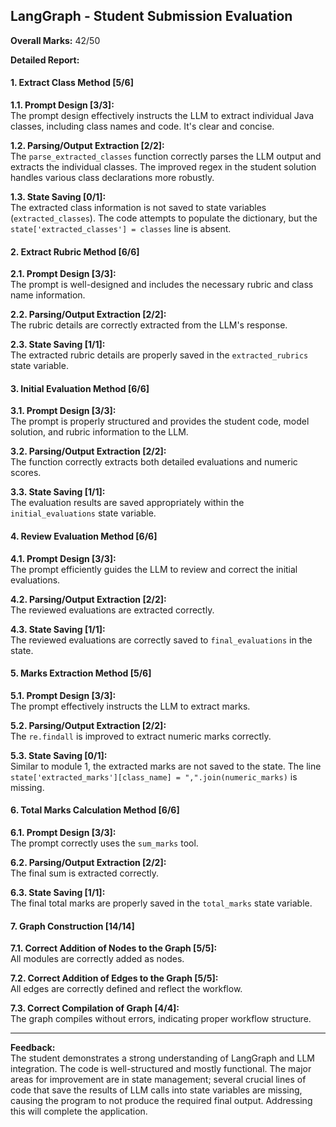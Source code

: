 ## LangGraph - Student Submission Evaluation

**Overall Marks:** 42/50

**Detailed Report:**

#### 1. Extract Class Method [5/6]
**1.1. Prompt Design [3/3]:**  
The prompt design effectively instructs the LLM to extract individual Java classes, including class names and code.  It's clear and concise.

**1.2. Parsing/Output Extraction [2/2]:**  
The `parse_extracted_classes` function correctly parses the LLM output and extracts the individual classes. The improved regex in the student solution handles various class declarations more robustly.

**1.3. State Saving [0/1]:**  
The extracted class information is not saved to state variables (`extracted_classes`).  The code attempts to populate the dictionary, but the `state['extracted_classes'] = classes` line is absent.


#### 2. Extract Rubric Method [6/6]
**2.1. Prompt Design [3/3]:**  
The prompt is well-designed and includes the necessary rubric and class name information.

**2.2. Parsing/Output Extraction [2/2]:**  
The rubric details are correctly extracted from the LLM's response.

**2.3. State Saving [1/1]:**  
The extracted rubric details are properly saved in the `extracted_rubrics` state variable.


#### 3. Initial Evaluation Method [6/6]
**3.1. Prompt Design [3/3]:**  
The prompt is properly structured and provides the student code, model solution, and rubric information to the LLM.

**3.2. Parsing/Output Extraction [2/2]:**  
The function correctly extracts both detailed evaluations and numeric scores.

**3.3. State Saving [1/1]:**  
The evaluation results are saved appropriately within the `initial_evaluations` state variable.


#### 4. Review Evaluation Method [6/6]
**4.1. Prompt Design [3/3]:**  
The prompt efficiently guides the LLM to review and correct the initial evaluations.

**4.2. Parsing/Output Extraction [2/2]:**  
The reviewed evaluations are extracted correctly.

**4.3. State Saving [1/1]:**  
The reviewed evaluations are correctly saved to `final_evaluations` in the state.


#### 5. Marks Extraction Method [5/6]
**5.1. Prompt Design [3/3]:**  
The prompt effectively instructs the LLM to extract marks.

**5.2. Parsing/Output Extraction [2/2]:**  
The `re.findall` is improved to extract numeric marks correctly.

**5.3. State Saving [0/1]:**  
Similar to module 1, the extracted marks are not saved to the state. The line `state['extracted_marks'][class_name] = ",".join(numeric_marks)` is missing.


#### 6. Total Marks Calculation Method [6/6]
**6.1. Prompt Design [3/3]:**  
The prompt correctly uses the `sum_marks` tool.

**6.2. Parsing/Output Extraction [2/2]:**  
The final sum is extracted correctly.

**6.3. State Saving [1/1]:**  
The final total marks are properly saved in the `total_marks` state variable.


#### 7. Graph Construction [14/14]
**7.1. Correct Addition of Nodes to the Graph [5/5]:**  
All modules are correctly added as nodes.

**7.2. Correct Addition of Edges to the Graph [5/5]:**  
All edges are correctly defined and reflect the workflow.

**7.3. Correct Compilation of Graph [4/4]:**  
The graph compiles without errors, indicating proper workflow structure.

---

**Feedback:**  
The student demonstrates a strong understanding of LangGraph and LLM integration. The code is well-structured and mostly functional. The major areas for improvement are in state management; several crucial lines of code that save the results of LLM calls into state variables are missing, causing the program to not produce the required final output.  Addressing this will complete the application.
